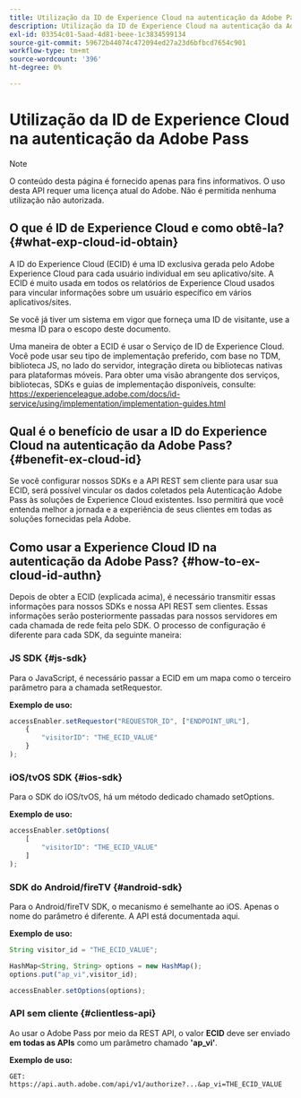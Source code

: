 ```yaml
---
title: Utilização da ID de Experience Cloud na autenticação da Adobe Pass
description: Utilização da ID de Experience Cloud na autenticação da Adobe Pass
exl-id: 03354c01-5aad-4d81-beee-1c3834599134
source-git-commit: 59672b44074c472094ed27a23d6bfbcd7654c901
workflow-type: tm+mt
source-wordcount: '396'
ht-degree: 0%

---
```


# Utilização da ID de Experience Cloud na autenticação da Adobe Pass

>[!NOTE]
>
>O conteúdo desta página é fornecido apenas para fins informativos. O uso desta API requer uma licença atual do Adobe. Não é permitida nenhuma utilização não autorizada.

## O que é ID de Experience Cloud e como obtê-la? {#what-exp-cloud-id-obtain}

A ID do Experience Cloud (ECID) é uma ID exclusiva gerada pelo Adobe Experience Cloud para cada usuário individual em seu aplicativo/site. A ECID é muito usada em todos os relatórios de Experience Cloud usados para vincular informações sobre um usuário específico em vários aplicativos/sites.

Se você já tiver um sistema em vigor que forneça uma ID de visitante, use a mesma ID para o escopo deste documento.

Uma maneira de obter a ECID é usar o Serviço de ID de Experience Cloud. Você pode usar seu tipo de implementação preferido, com base no TDM, biblioteca JS, no lado do servidor, integração direta ou bibliotecas nativas para plataformas móveis. Para obter uma visão abrangente dos serviços, bibliotecas, SDKs e guias de implementação disponíveis, consulte: <https://experienceleague.adobe.com/docs/id-service/using/implementation/implementation-guides.html>

## Qual é o benefício de usar a ID do Experience Cloud na autenticação da Adobe Pass? {#benefit-ex-cloud-id}

Se você configurar nossos SDKs e a API REST sem cliente para usar sua ECID, será possível vincular os dados coletados pela Autenticação Adobe Pass às soluções de Experience Cloud existentes. Isso permitirá que você entenda melhor a jornada e a experiência de seus clientes em todas as soluções fornecidas pela Adobe.

## Como usar a Experience Cloud ID na autenticação da Adobe Pass? {#how-to-ex-cloud-id-authn}

Depois de obter a ECID (explicada acima), é necessário transmitir essas informações para nossos SDKs e nossa API REST sem clientes. Essas informações serão posteriormente passadas para nossos servidores em cada chamada de rede feita pelo SDK. O processo de configuração é diferente para cada SDK, da seguinte maneira:

### JS SDK {#js-sdk}

Para o JavaScript, é necessário passar a ECID em um mapa como o terceiro parâmetro para a chamada setRequestor.

**Exemplo de uso:**

```JavaScript
accessEnabler.setRequestor("REQUESTOR_ID", ["ENDPOINT_URL"],
    {
        "visitorID": "THE_ECID_VALUE"
    }
);
```

### iOS/tvOS SDK {#ios-sdk}

Para o SDK do iOS/tvOS, há um método dedicado chamado setOptions.

**Exemplo de uso:**

```JavaScript
accessEnabler.setOptions(
    [
        "visitorID": "THE_ECID_VALUE"
    ]
);
```

### SDK do Android/fireTV {#android-sdk}

Para o Android/fireTV SDK, o mecanismo é semelhante ao iOS. Apenas o nome do parâmetro é diferente. A API está documentada aqui.

**Exemplo de uso:**

```JavaScript
String visitor_id = "THE_ECID_VALUE";

HashMap<String, String> options = new HashMap();
options.put("ap_vi",visitor_id);

accessEnabler.setOptions(options);
```

### API sem cliente {#clientless-api}

Ao usar o Adobe Pass por meio da REST API, o valor **ECID** deve ser enviado **em todas as APIs** como um parâmetro chamado **&#39;ap_vi&#39;**.

**Exemplo de uso:**

`GET: https://api.auth.adobe.com/api/v1/authorize?...&ap_vi=THE_ECID_VALUE`
